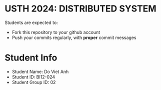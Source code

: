 USTH 2024: DISTRIBUTED SYSTEM
=====================================================

Students are expected to:
* Fork this repository to your github account
* Push your commits regularly, with **proper** commit messages


Student Info
=========================

* Student Name: Do Viet Anh
* Student ID: BI12-024
* Student Group ID: 02
